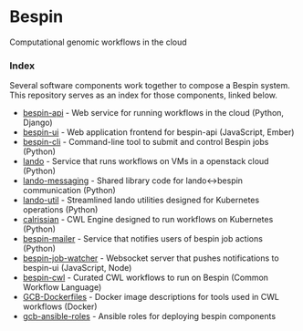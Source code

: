 # Bespin

Computational genomic workflows in the cloud

### Index

Several software components work together to compose a Bespin system. This repository serves as an index for those components, linked below.

- [bespin-api](https://github.com/Duke-GCB/bespin-api) - Web service for running workflows in the cloud (Python, Django)
- [bespin-ui](https://github.com/Duke-GCB/bespin-ui) - Web application frontend for bespin-api (JavaScript, Ember)
- [bespin-cli](https://github.com/Duke-GCB/bespin-cli) - Command-line tool to submit and control Bespin jobs (Python)
- [lando](https://github.com/Duke-GCB/lando) - Service that runs workflows on VMs in a openstack cloud (Python)
- [lando-messaging](https://github.com/Duke-GCB/lando-messaging) - Shared library code for lando<->bespin communication (Python)
- [lando-util](https://github.com/Duke-GCB/lando-util) - Streamlined lando utilities designed for Kubernetes operations (Python)
- [calrissian](https://github.com/duke-gcb/calrissian) - CWL Engine designed to run workflows on Kubernetes (Python)
- [bespin-mailer](https://github.com/Duke-GCB/bespin-mailer) - Service that notifies users of bespin job actions (Python)
- [bespin-job-watcher](https://github.com/Duke-GCB/bespin-job-watcher) - Websocket server that pushes notifications to bespin-ui (JavaScript, Node)
- [bespin-cwl](https://github.com/Duke-GCB/bespin-cwl) - Curated CWL workflows to run on Bespin (Common Workflow Language)
- [GCB-Dockerfiles](https://github.com/Duke-GCB/GCB-Dockerfiles) - Docker image descriptions for tools used in CWL workflows (Docker)
- [gcb-ansible-roles](https://github.com/Duke-GCB/gcb-ansible-roles) - Ansible roles for deploying bespin components
